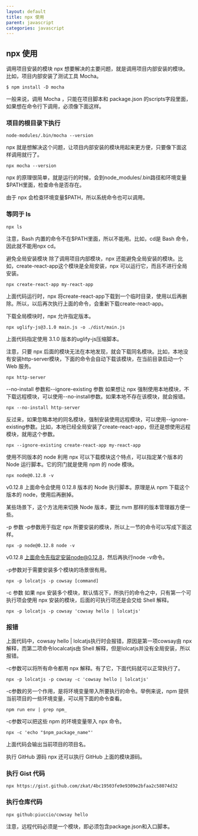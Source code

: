 ```yaml
---
layout: default
title: npx 使用
parent: javascript
categories: javascript
---
```


## npx 使用

调用项目安装的模块
npx 想要解决的主要问题，就是调用项目内部安装的模块。比如，项目内部安装了测试工具 Mocha。

```
$ npm install -D mocha
```
一般来说，调用 Mocha ，只能在项目脚本和 package.json 的scripts字段里面， 如果想在命令行下调用，必须像下面这样。

### 项目的根目录下执行
```
node-modules/.bin/mocha --version
```
npx 就是想解决这个问题，让项目内部安装的模块用起来更方便，只要像下面这样调用就行了。
```
npx mocha --version
```
npx 的原理很简单，就是运行的时候，会到node_modules/.bin路径和环境变量$PATH里面，检查命令是否存在。

由于 npx 会检查环境变量$PATH，所以系统命令也可以调用。

### 等同于 ls
```
npx ls
```
注意，Bash 内置的命令不在$PATH里面，所以不能用。比如，cd是 Bash 命令，因此就不能用npx cd。

避免全局安装模块
除了调用项目内部模块，npx 还能避免全局安装的模块。比如，create-react-app这个模块是全局安装，npx 可以运行它，而且不进行全局安装。
```
npx create-react-app my-react-app
```
上面代码运行时，npx 将create-react-app下载到一个临时目录，使用以后再删除。所以，以后再次执行上面的命令，会重新下载create-react-app。

下载全局模块时，npx 允许指定版本。
```
npx uglify-js@3.1.0 main.js -o ./dist/main.js
```
上面代码指定使用 3.1.0 版本的uglify-js压缩脚本。

注意，只要 npx 后面的模块无法在本地发现，就会下载同名模块。比如，本地没有安装http-server模块，下面的命令会自动下载该模块，在当前目录启动一个 Web 服务。

```
npx http-server
```
--no-install 参数和--ignore-existing 参数
如果想让 npx 强制使用本地模块，不下载远程模块，可以使用--no-install参数。如果本地不存在该模块，就会报错。

```
npx --no-install http-server
```
反过来，如果忽略本地的同名模块，强制安装使用远程模块，可以使用--ignore-existing参数。比如，本地已经全局安装了create-react-app，但还是想使用远程模块，就用这个参数。

```
npx --ignore-existing create-react-app my-react-app
```
使用不同版本的 node
利用 npx 可以下载模块这个特点，可以指定某个版本的 Node 运行脚本。它的窍门就是使用 npm 的 node 模块。

```
npx node@0.12.8 -v
```
v0.12.8
上面命令会使用 0.12.8 版本的 Node 执行脚本。原理是从 npm 下载这个版本的 node，使用后再删掉。

某些场景下，这个方法用来切换 Node 版本，要比 nvm 那样的版本管理器方便一些。

-p 参数
-p参数用于指定 npx 所要安装的模块，所以上一节的命令可以写成下面这样。

```
npx -p node@0.12.8 node -v 
```
v0.12.8
上面命令先指定安装node@0.12.8，然后再执行node -v命令。

-p参数对于需要安装多个模块的场景很有用。

```
npx -p lolcatjs -p cowsay [command]
```
-c 参数
如果 npx 安装多个模块，默认情况下，所执行的命令之中，只有第一个可执行项会使用 npx 安装的模块，后面的可执行项还是会交给 Shell 解释。

```
npx -p lolcatjs -p cowsay 'cowsay hello | lolcatjs'
```
### 报错
上面代码中，cowsay hello | lolcatjs执行时会报错，原因是第一项cowsay由 npx 解释，而第二项命令localcatjs由 Shell 解释，但是lolcatjs并没有全局安装，所以报错。

-c参数可以将所有命令都用 npx 解释。有了它，下面代码就可以正常执行了。

```
npx -p lolcatjs -p cowsay -c 'cowsay hello | lolcatjs'
```
-c参数的另一个作用，是将环境变量带入所要执行的命令。举例来说，npm 提供当前项目的一些环境变量，可以用下面的命令查看。

```
npm run env | grep npm_
```
-c参数可以把这些 npm 的环境变量带入 npx 命令。

```
npx -c 'echo "$npm_package_name"'
```
上面代码会输出当前项目的项目名。

执行 GitHub 源码
npx 还可以执行 GitHub 上面的模块源码。


### 执行 Gist 代码
```
npx https://gist.github.com/zkat/4bc19503fe9e9309e2bfaa2c58074d32
```

### 执行仓库代码
```
npx github:piuccio/cowsay hello
```
注意，远程代码必须是一个模块，即必须包含package.json和入口脚本。
